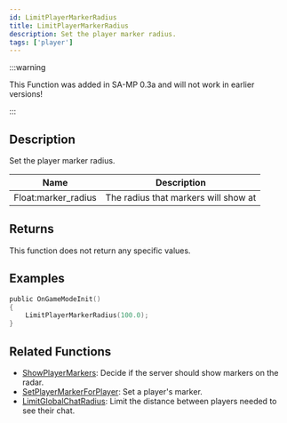 ```yaml
---
id: LimitPlayerMarkerRadius
title: LimitPlayerMarkerRadius
description: Set the player marker radius.
tags: ['player']
---
```


:::warning

This Function was added in SA-MP 0.3a and will not work in earlier versions!

:::

## Description

Set the player marker radius.


| Name | Description |
|------|-------------|
|Float:marker_radius | The radius that markers will show at|


## Returns

This function does not return any specific values.


## Examples


```c
public OnGameModeInit()
{
    LimitPlayerMarkerRadius(100.0);
}
```


## Related Functions


-  [ShowPlayerMarkers](../functions/ShowPlayerMarkers.md): Decide if the server should show markers on the radar.
-  [SetPlayerMarkerForPlayer](../functions/SetPlayerMarkerForPlayer.md): Set a player's marker.
-  [LimitGlobalChatRadius](../functions/LimitGlobalChatRadius.md): Limit the distance between players needed to see their chat.